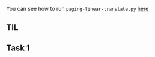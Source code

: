 You can see how to run `paging-linear-translate.py` [here](https://github.com/remzi-arpacidusseau/ostep-homework/tree/master/vm-paging)

## TIL

## Task 1

